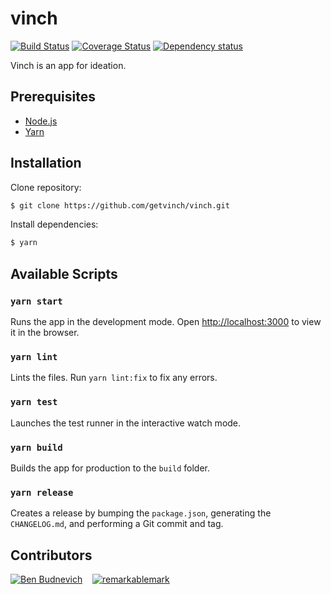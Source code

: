 # vinch

[![Build Status](https://travis-ci.org/getvinch/vinch.svg?branch=master)](https://travis-ci.org/getvinch/vinch)
[![Coverage Status](https://coveralls.io/repos/github/getvinch/vinch/badge.svg?branch=ci-travis)](https://coveralls.io/github/getvinch/vinch?branch=ci-travis)
[![Dependency status](https://david-dm.org/getvinch/vinch.svg)](https://david-dm.org/getvinch/vinch)

Vinch is an app for ideation.

## Prerequisites

- [Node.js](https://nodejs.org/en/download/)
- [Yarn](https://yarnpkg.com/lang/en/docs/install/)

## Installation

Clone repository:

```sh
$ git clone https://github.com/getvinch/vinch.git
```

Install dependencies:

```sh
$ yarn
```

## Available Scripts

### `yarn start`

Runs the app in the development mode.
Open [http://localhost:3000](http://localhost:3000) to view it in the browser.

### `yarn lint`

Lints the files. Run `yarn lint:fix` to fix any errors.

### `yarn test`

Launches the test runner in the interactive watch mode.

### `yarn build`

Builds the app for production to the `build` folder.

### `yarn release`

Creates a release by bumping the `package.json`, generating the `CHANGELOG.md`, and performing a Git commit and tag.

## Contributors

[![Ben Budnevich](https://avatars.githubusercontent.com/u/2293095?s=50)](https://github.com/benox3) &nbsp;&nbsp;
[![remarkablemark](https://avatars.githubusercontent.com/u/10594555?s=50)](https://github.com/remarkablemark)
